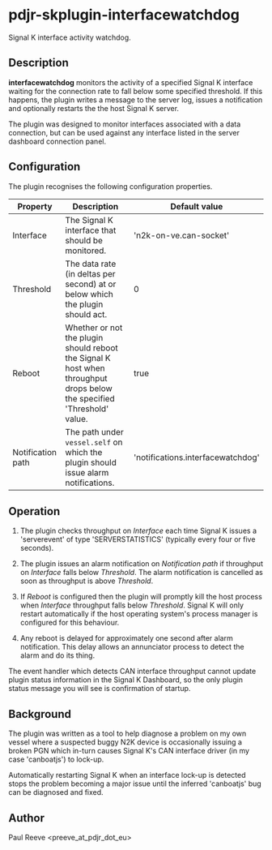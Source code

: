 # pdjr-skplugin-interfacewatchdog

Signal K interface activity watchdog.

## Description

**interfacewatchdog** monitors the activity of a specified Signal K interface
waiting for the connection rate to fall below some specified threshold.
If this happens, the plugin writes a message to the server log, issues a
notification and optionally restarts the the host Signal K server.

The plugin was designed to monitor interfaces associated with a data
connection, but can be used against any interface listed in the
server dashboard connection panel.

## Configuration

The plugin recognises the following configuration properties.

Property          | Description | Default value
----------------- | --- | ---
Interface         | The Signal K interface that should be monitored. | 'n2k-on-ve.can-socket'
Threshold         | The data rate (in deltas per second) at or below which the plugin should act. | 0
Reboot            | Whether or not the plugin should reboot the Signal K host when throughput drops below the specified 'Threshold' value. | true
Notification path | The path under `vessel.self` on which the plugin should issue alarm notifications. | 'notifications.interfacewatchdog'

## Operation

1. The plugin checks throughput on *Interface* each time Signal K
   issues a 'serverevent' of type 'SERVERSTATISTICS' (typically every
   four or five seconds).

2. The plugin issues an alarm notification  on *Notification path* if
   throughput on *Interface* falls below *Threshold*. The alarm notification
   is cancelled as soon as throughput is above *Threshold*.

3. If *Reboot* is configured then the plugin will promptly kill
   the host process when *Interface* throughput falls below *Threshold*.
   Signal K will only restart automatically if the host operating system's
   process manager is configured for this behaviour.

4. Any reboot is delayed for approximately one second after alarm
   notification. This delay allows an annunciator process to detect the
   alarm and do its thing.

The event handler which detects CAN interface throughput cannot update plugin
status information in the Signal K Dashboard, so the only plugin status message
you will see is confirmation of startup.

## Background

The plugin was written as a tool to help diagnose a problem on my own
vessel where a suspected buggy N2K device is occasionally issuing a
broken PGN which in-turn causes Signal K's CAN interface driver (in my
case 'canboatjs') to lock-up.

Automatically restarting Signal K when an interface lock-up is detected
stops the problem becoming a major issue until the inferred 'canboatjs'
bug can be diagnosed and fixed.

## Author

Paul Reeve <preeve_at_pdjr_dot_eu>
